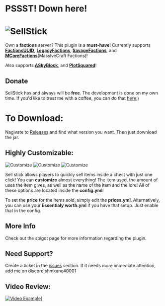 # PSSST! Down here!

# ![SellStick](https://proxy.spigotmc.org/2dc1dbaacf1f39b89a69ab13340b1c4a32370866?url=https%3A%2F%2Fi.gyazo.com%2F6820a34e0050ac2295dfbcaedb06fde9.png "SellStick")

Own a **factions** server? This plugin is a **must-have**!
Currently supports **[FactionsUUID](https://github.com/shmkane/SellStick/tree/UUID_OR_SAVAGE)**, **[LegacyFactions](https://github.com/shmkane/SellStick/tree/LEGACY)**,  **[SavageFactions](https://github.com/shmkane/SellStick/tree/UUID_OR_SAVAGE)**, and **[MCoreFactions](https://github.com/shmkane/SellStick/tree/MCORE)**(MassiveCraft Factions)!

Also supports **[ASkyBlock](https://github.com/shmkane/SellStick/tree/ASKYBLOCK)**, and **[PlotSquared](https://github.com/shmkane/SellStick/tree/PLOTSQUARED)**!

## Donate
SellStick has and always will be **free**. The development is done on my own time. If you'd like to treat me with a coffee, you can do that [here:)](http://paypal.me/shmkane/5) 

# To Download:
Nagivate to [Releases](https://github.com/shmkane/SellStick/releases) and find what version you want. Then just download the jar.

## Highly Customizable:
![Customize](https://proxy.spigotmc.org/96f3cf014b4d3ff6e811eebf4f22220b2fb41858?url=https%3A%2F%2Fimage.prntscr.com%2Fimage%2F6mGwaXYbT6m6nIk3wgllOw.png "Customize!") ![Customize](https://proxy.spigotmc.org/ab1a457fb602789aa8fa289b8d1fb98a0ec49383?url=https%3A%2F%2Fimage.prntscr.com%2Fimage%2FcQ3WdReqRGur-DQS0k4Pxg.png "Customize!!!") ![Customize](https://proxy.spigotmc.org/a91d97d1708446671fddcdb356ecd59214c86b83?url=https%3A%2F%2Fimage.prntscr.com%2Fimage%2Fw1UWdaHnRbiFL14F0-rkFQ.png "Customize!!!!!")

Sell stick allows players to quickly sell items inside a chest with just one click! You can **customize** almost everything! The item used, the amount of uses the item gives, as well as the name of the item and the lore! All of these options are located inside the **config.yml**!

To set the **price** for the items sold, simply edit the **prices.yml**. Alternatively, you can use your **Essentialy worth.yml** if you have that setup. Just enable that in the config.

## More Info
Check out the spigot page for more information regarding the plugin.

## Need Support?
Create a ticket in the [issues](https://github.com/shmkane/SellStick/issues) section. If it needs more immediate attention, add me on discord shmkane#0001

## Video Review:
[![Video Example](http://img.youtube.com/vi/IsUqH1b8RmU/0.jpg)](http://www.youtube.com/watch?v=IsUqH1b8RmU)]



